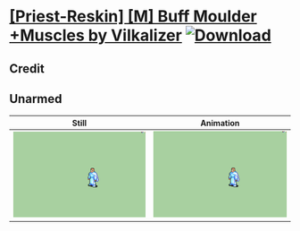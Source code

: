 # [\[Priest-Reskin\] \[M\] Buff Moulder +Muscles by Vilkalizer](./) [![Download](https://img.shields.io/badge/Download--red?style=social&logo=github)](https://minhaskamal.github.io/DownGit/#/home?url=https://github.com/Klokinator/FE-Repo/tree/main/Battle%20Animations%2FMagi%20-%20Holy-Type%2F%5BPriest-Reskin%5D%20%5BM%5D%20Buff%20Moulder%20%2BMuscles%20by%20Vilkalizer%2F8.%20Unarmed%20(Buff%20Moulder))

## Credit



## Unarmed

| Still | Animation |
| :---: | :-------: |
| ![Unarmed still](./Unarmed_000.png) | ![Unarmed animation](./Unarmed.gif) |
